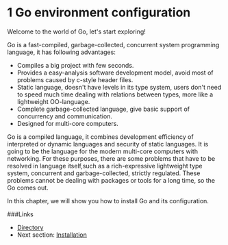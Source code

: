 # 1 Go environment configuration

Welcome to the world of Go, let's start exploring!

Go is a fast-compiled, garbage-collected, concurrent system programming language, it has following advantages:

- Compiles a big project with few seconds.
- Provides a easy-analysis software development model, avoid most of problems caused by c-style header files.
- Static language, doesn't have levels in its type system, users don't need to speed much time dealing with relations between types, more like a lightweight OO-language.
- Complete garbage-collected language, give basic support of concurrency and communication.
- Designed for multi-core computers.

Go is a compiled language, it combines development efficiency of interpreted or dynamic languages and security of static languages. It is going to be the language for the modern multi-core computers with networking. For these purposes, there are some problems that have to be resolved in language itself,such as a rich-expressive lightweight type system, concurrent and garbage-collected, strictly regulated. These problems cannot be dealing with packages or tools for a long time, so the Go comes out.

In this chapter, we will show you how to install Go and its configuration.


###Links
- [Directory](preface.md)
- Next section: [Installation](01.1.md)